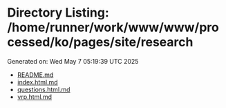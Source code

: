 # Directory Listing: /home/runner/work/www/www/processed/ko/pages/site/research
Generated on: Wed May  7 05:19:39 UTC 2025

- [README.md](README.md)
- [index.html.md](index.html.md)
- [questions.html.md](questions.html.md)
- [vrp.html.md](vrp.html.md)
